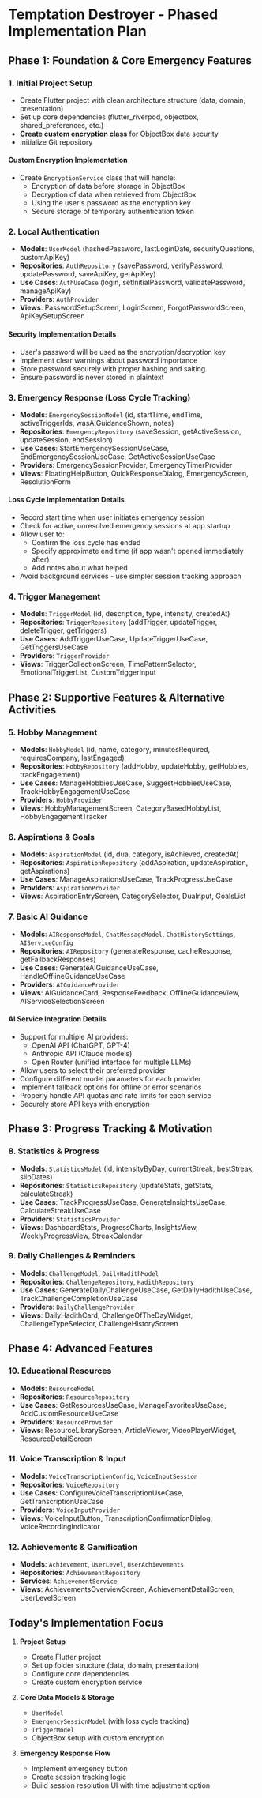 # Temptation Destroyer - Phased Implementation Plan

## Phase 1: Foundation & Core Emergency Features

### 1. Initial Project Setup
- Create Flutter project with clean architecture structure (data, domain, presentation)
- Set up core dependencies (flutter_riverpod, objectbox, shared_preferences, etc.)
- **Create custom encryption class** for ObjectBox data security
- Initialize Git repository

#### Custom Encryption Implementation
- Create `EncryptionService` class that will handle:
  - Encryption of data before storage in ObjectBox
  - Decryption of data when retrieved from ObjectBox
  - Using the user's password as the encryption key
  - Secure storage of temporary authentication token

### 2. Local Authentication
- **Models**: `UserModel` (hashedPassword, lastLoginDate, securityQuestions, customApiKey)
- **Repositories**: `AuthRepository` (savePassword, verifyPassword, updatePassword, saveApiKey, getApiKey)
- **Use Cases**: `AuthUseCase` (login, setInitialPassword, validatePassword, manageApiKey)
- **Providers**: `AuthProvider`
- **Views**: PasswordSetupScreen, LoginScreen, ForgotPasswordScreen, ApiKeySetupScreen

#### Security Implementation Details
- User's password will be used as the encryption/decryption key
- Implement clear warnings about password importance
- Store password securely with proper hashing and salting
- Ensure password is never stored in plaintext

### 3. Emergency Response (Loss Cycle Tracking)
- **Models**: `EmergencySessionModel` (id, startTime, endTime, activeTriggerIds, wasAIGuidanceShown, notes)
- **Repositories**: `EmergencyRepository` (saveSession, getActiveSession, updateSession, endSession)
- **Use Cases**: StartEmergencySessionUseCase, EndEmergencySessionUseCase, GetActiveSessionUseCase
- **Providers**: EmergencySessionProvider, EmergencyTimerProvider
- **Views**: FloatingHelpButton, QuickResponseDialog, EmergencyScreen, ResolutionForm

#### Loss Cycle Implementation Details
- Record start time when user initiates emergency session
- Check for active, unresolved emergency sessions at app startup
- Allow user to:
  - Confirm the loss cycle has ended
  - Specify approximate end time (if app wasn't opened immediately after)
  - Add notes about what helped
- Avoid background services - use simpler session tracking approach

### 4. Trigger Management
- **Models**: `TriggerModel` (id, description, type, intensity, createdAt)
- **Repositories**: `TriggerRepository` (addTrigger, updateTrigger, deleteTrigger, getTriggers)
- **Use Cases**: AddTriggerUseCase, UpdateTriggerUseCase, GetTriggersUseCase
- **Providers**: `TriggerProvider`
- **Views**: TriggerCollectionScreen, TimePatternSelector, EmotionalTriggerList, CustomTriggerInput

## Phase 2: Supportive Features & Alternative Activities

### 5. Hobby Management
- **Models**: `HobbyModel` (id, name, category, minutesRequired, requiresCompany, lastEngaged)
- **Repositories**: `HobbyRepository` (addHobby, updateHobby, getHobbies, trackEngagement)
- **Use Cases**: ManageHobbiesUseCase, SuggestHobbiesUseCase, TrackHobbyEngagementUseCase
- **Providers**: `HobbyProvider`
- **Views**: HobbyManagementScreen, CategoryBasedHobbyList, HobbyEngagementTracker

### 6. Aspirations & Goals
- **Models**: `AspirationModel` (id, dua, category, isAchieved, createdAt)
- **Repositories**: `AspirationRepository` (addAspiration, updateAspiration, getAspirations)
- **Use Cases**: ManageAspirationsUseCase, TrackProgressUseCase
- **Providers**: `AspirationProvider`
- **Views**: AspirationEntryScreen, CategorySelector, DuaInput, GoalsList

### 7. Basic AI Guidance
- **Models**: `AIResponseModel`, `ChatMessageModel`, `ChatHistorySettings`, `AIServiceConfig`
- **Repositories**: `AIRepository` (generateResponse, cacheResponse, getFallbackResponses)
- **Use Cases**: GenerateAIGuidanceUseCase, HandleOfflineGuidanceUseCase
- **Providers**: `AIGuidanceProvider`
- **Views**: AIGuidanceCard, ResponseFeedback, OfflineGuidanceView, AIServiceSelectionScreen

#### AI Service Integration Details
- Support for multiple AI providers:
  - OpenAI API (ChatGPT, GPT-4)
  - Anthropic API (Claude models)
  - Open Router (unified interface for multiple LLMs)
- Allow users to select their preferred provider
- Configure different model parameters for each provider
- Implement fallback options for offline or error scenarios
- Properly handle API quotas and rate limits for each service
- Securely store API keys with encryption

## Phase 3: Progress Tracking & Motivation

### 8. Statistics & Progress
- **Models**: `StatisticsModel` (id, intensityByDay, currentStreak, bestStreak, slipDates)
- **Repositories**: `StatisticsRepository` (updateStats, getStats, calculateStreak)
- **Use Cases**: TrackProgressUseCase, GenerateInsightsUseCase, CalculateStreakUseCase
- **Providers**: `StatisticsProvider`
- **Views**: DashboardStats, ProgressCharts, InsightsView, WeeklyProgressView, StreakCalendar

### 9. Daily Challenges & Reminders
- **Models**: `ChallengeModel`, `DailyHadithModel`
- **Repositories**: `ChallengeRepository`, `HadithRepository`
- **Use Cases**: GenerateDailyChallengeUseCase, GetDailyHadithUseCase, TrackChallengeCompletionUseCase
- **Providers**: `DailyChallengeProvider`
- **Views**: DailyHadithCard, ChallengeOfTheDayWidget, ChallengeTypeSelector, ChallengeHistoryScreen

## Phase 4: Advanced Features

### 10. Educational Resources
- **Models**: `ResourceModel`
- **Repositories**: `ResourceRepository`
- **Use Cases**: GetResourcesUseCase, ManageFavoritesUseCase, AddCustomResourceUseCase
- **Providers**: `ResourceProvider`
- **Views**: ResourceLibraryScreen, ArticleViewer, VideoPlayerWidget, ResourceDetailScreen

### 11. Voice Transcription & Input
- **Models**: `VoiceTranscriptionConfig`, `VoiceInputSession`
- **Repositories**: `VoiceRepository`
- **Use Cases**: ConfigureVoiceTranscriptionUseCase, GetTranscriptionUseCase
- **Providers**: `VoiceInputProvider`
- **Views**: VoiceInputButton, TranscriptionConfirmationDialog, VoiceRecordingIndicator

### 12. Achievements & Gamification
- **Models**: `Achievement`, `UserLevel`, `UserAchievements`
- **Repositories**: `AchievementRepository`
- **Services**: `AchievementService`
- **Views**: AchievementsOverviewScreen, AchievementDetailScreen, UserLevelScreen

## Today's Implementation Focus

1. **Project Setup**
   - Create Flutter project
   - Set up folder structure (data, domain, presentation)
   - Configure core dependencies
   - Create custom encryption service

2. **Core Data Models & Storage**
   - `UserModel`
   - `EmergencySessionModel` (with loss cycle tracking)
   - `TriggerModel`
   - ObjectBox setup with custom encryption

3. **Emergency Response Flow**
   - Implement emergency button
   - Create session tracking logic
   - Build session resolution UI with time adjustment option 
